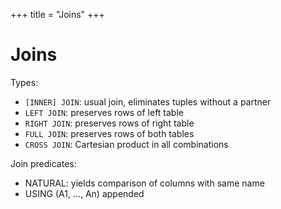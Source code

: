 +++
title = "Joins"
+++

# Joins

Types:

-   `[INNER] JOIN`: usual join, eliminates tuples without a partner
-   `LEFT JOIN`: preserves rows of left table
-   `RIGHT JOIN`: preserves rows of right table
-   `FULL JOIN`: preserves rows of both tables
-   `CROSS JOIN`: Cartesian product in all combinations

Join predicates:

-   NATURAL: yields comparison of columns with same name
-   USING (A1, \..., An) appended
